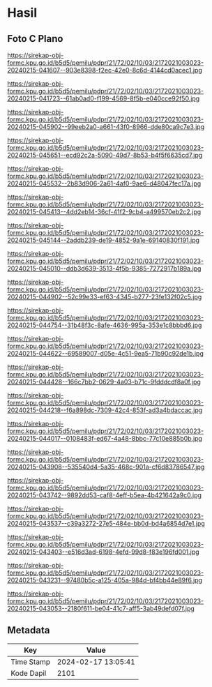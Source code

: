 # Hasil

## Foto C Plano

https://sirekap-obj-formc.kpu.go.id/b5d5/pemilu/pdpr/21/72/02/10/03/2172021003023-20240215-041607--903e8398-f2ec-42e0-8c6d-4144cd0acec1.jpg

https://sirekap-obj-formc.kpu.go.id/b5d5/pemilu/pdpr/21/72/02/10/03/2172021003023-20240215-041723--61ab0ad0-f199-4569-8f5b-e040cce92f50.jpg

https://sirekap-obj-formc.kpu.go.id/b5d5/pemilu/pdpr/21/72/02/10/03/2172021003023-20240215-045902--99eeb2a0-a661-43f0-8966-dde80ca9c7e3.jpg

https://sirekap-obj-formc.kpu.go.id/b5d5/pemilu/pdpr/21/72/02/10/03/2172021003023-20240215-045651--ecd92c2a-5090-49d7-8b53-b4f5f6635cd7.jpg

https://sirekap-obj-formc.kpu.go.id/b5d5/pemilu/pdpr/21/72/02/10/03/2172021003023-20240215-045532--2b83d906-2a61-4af0-9ae6-d48047fec17a.jpg

https://sirekap-obj-formc.kpu.go.id/b5d5/pemilu/pdpr/21/72/02/10/03/2172021003023-20240215-045413--4dd2eb14-36cf-41f2-9cb4-a499570eb2c2.jpg

https://sirekap-obj-formc.kpu.go.id/b5d5/pemilu/pdpr/21/72/02/10/03/2172021003023-20240215-045144--2addb239-de19-4852-9a1e-69140830f191.jpg

https://sirekap-obj-formc.kpu.go.id/b5d5/pemilu/pdpr/21/72/02/10/03/2172021003023-20240215-045010--ddb3d639-3513-4f5b-9385-7272917b189a.jpg

https://sirekap-obj-formc.kpu.go.id/b5d5/pemilu/pdpr/21/72/02/10/03/2172021003023-20240215-044902--52c99e33-ef63-4345-b277-23fe132f02c5.jpg

https://sirekap-obj-formc.kpu.go.id/b5d5/pemilu/pdpr/21/72/02/10/03/2172021003023-20240215-044754--31b48f3c-8afe-4636-995a-353e1c8bbbd6.jpg

https://sirekap-obj-formc.kpu.go.id/b5d5/pemilu/pdpr/21/72/02/10/03/2172021003023-20240215-044622--69589007-d05e-4c51-9ea5-71b90c92de1b.jpg

https://sirekap-obj-formc.kpu.go.id/b5d5/pemilu/pdpr/21/72/02/10/03/2172021003023-20240215-044428--166c7bb2-0629-4a03-b71c-9fdddcdf8a0f.jpg

https://sirekap-obj-formc.kpu.go.id/b5d5/pemilu/pdpr/21/72/02/10/03/2172021003023-20240215-044218--f6a898dc-7309-42c4-853f-ad3a4bdaccac.jpg

https://sirekap-obj-formc.kpu.go.id/b5d5/pemilu/pdpr/21/72/02/10/03/2172021003023-20240215-044017--0108483f-ed67-4a48-8bbc-77c10e885b0b.jpg

https://sirekap-obj-formc.kpu.go.id/b5d5/pemilu/pdpr/21/72/02/10/03/2172021003023-20240215-043908--535540d4-5a35-468c-901a-cf6d83786547.jpg

https://sirekap-obj-formc.kpu.go.id/b5d5/pemilu/pdpr/21/72/02/10/03/2172021003023-20240215-043742--9892dd53-caf8-4eff-b5ea-4b421642a9c0.jpg

https://sirekap-obj-formc.kpu.go.id/b5d5/pemilu/pdpr/21/72/02/10/03/2172021003023-20240215-043537--c39a3272-27e5-484e-bb0d-bd4a6854d7e1.jpg

https://sirekap-obj-formc.kpu.go.id/b5d5/pemilu/pdpr/21/72/02/10/03/2172021003023-20240215-043403--e516d3ad-6198-4efd-99d8-f83e196fd001.jpg

https://sirekap-obj-formc.kpu.go.id/b5d5/pemilu/pdpr/21/72/02/10/03/2172021003023-20240215-043231--97480b5c-a125-405a-984d-bf4bb44e89f6.jpg

https://sirekap-obj-formc.kpu.go.id/b5d5/pemilu/pdpr/21/72/02/10/03/2172021003023-20240215-043053--2180f611-be04-41c7-aff5-3ab49defd07f.jpg


## Metadata

| Key        | Value               |
| ---------- | ------------------- |
| Time Stamp | 2024-02-17 13:05:41 |
| Kode Dapil | 2101                |



